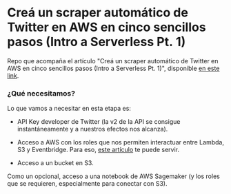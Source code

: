 # Creá un scraper automático de Twitter en AWS en cinco sencillos pasos (Intro a Serverless Pt. 1)
Repo que acompaña el artículo "Creá un scraper automático de Twitter en AWS en cinco sencillos pasos (Intro a Serverless Pt. 1)", disponible [en este link](https://deployr.medium.com/cre%C3%A1-un-scraper-autom%C3%A1tico-de-twitter-en-aws-en-cinco-sencillos-pasos-intro-a-serverless-pt-1-e9741d033be1).

### ¿Qué necesitamos?
Lo que vamos a necesitar en esta etapa es:
- API Key developer de Twitter (la v2 de la API se consigue instantáneamente y a nuestros efectos nos alcanza).

- Acceso a AWS con los roles que nos permiten interactuar entre Lambda, S3 y Eventbridge. Para eso, [este artículo](https://deployr.medium.com/control-de-accesos-en-aws-c%C3%B3mo-trabajo-en-la-nube-de-forma-segura-326260e173f3) te puede servir.


- Acceso a un bucket en S3.

Como un opcional, acceso a una notebook de AWS Sagemaker (y los roles que se requieren, especialmente para conectar con S3).
